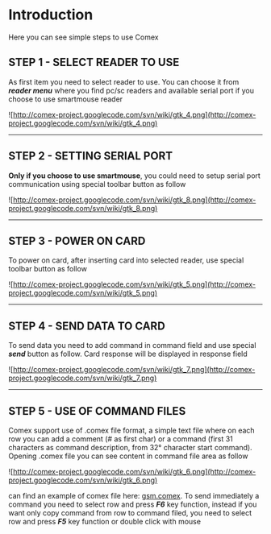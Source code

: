 # Introduction #

Here you can see simple steps to use Comex


## STEP 1 - SELECT READER TO USE ##
As first item you need to select reader to use. You can choose it from _**reader menu**_ where you find pc/sc readers and available serial port if you choose to use smartmouse reader

![http://comex-project.googlecode.com/svn/wiki/gtk_4.png](http://comex-project.googlecode.com/svn/wiki/gtk_4.png)

---


## STEP 2 - SETTING SERIAL PORT ##
**Only if you choose to use smartmouse**, you could need to setup serial port communication using special toolbar button as follow

![http://comex-project.googlecode.com/svn/wiki/gtk_8.png](http://comex-project.googlecode.com/svn/wiki/gtk_8.png)

---


## STEP 3 - POWER ON CARD ##
To power on card, after inserting card into selected reader, use special toolbar button as follow

![http://comex-project.googlecode.com/svn/wiki/gtk_5.png](http://comex-project.googlecode.com/svn/wiki/gtk_5.png)

---


## STEP 4 - SEND DATA TO CARD ##
To send data you need to add command in command field and use special _**send**_ button as follow. Card response will be displayed in response field

![http://comex-project.googlecode.com/svn/wiki/gtk_7.png](http://comex-project.googlecode.com/svn/wiki/gtk_7.png)

---


## STEP 5 - USE OF COMMAND FILES ##
Comex support use of .comex file format, a simple text file where on each row you can add a comment (# as first char) or a command (first 31 characters as command description, from 32° character start command).
Opening .comex file you can see content in command file area as follow

![http://comex-project.googlecode.com/svn/wiki/gtk_6.png](http://comex-project.googlecode.com/svn/wiki/gtk_6.png)

can find an example of comex file here: [gsm.comex](http://comex-project.googlecode.com/svn/trunk/resources/gsm.comex). To send immediately a command you need to select row and press _**F6**_ key function, instead if you want only copy command from row to command filed, you need to select row and press _**F5**_ key function or double click with mouse